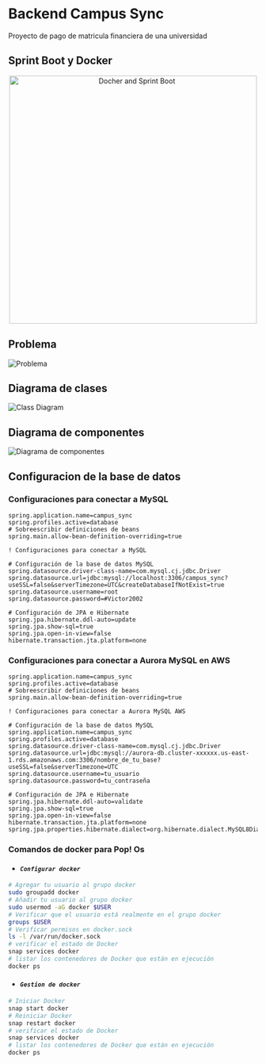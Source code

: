 # Backend Campus Sync

Proyecto de pago de matricula financiera de una universidad

## Sprint Boot y Docker

<p align="center">
  <img src="https://github.com/user-attachments/assets/a9e32ce8-8523-47b4-83a6-fce54b05e894" alt="Docher and Sprint Boot" width="500"/>
</p>

## Problema

![Problema](https://github.com/user-attachments/assets/83fc9414-1827-4538-9d8a-7d2a8987c83d)

## Diagrama de clases

![Class Diagram](https://github.com/user-attachments/assets/7bbdab34-db5b-4323-9b3d-eccf69b77532)

## Diagrama de componentes

![Diagrama de componentes](https://github.com/user-attachments/assets/07410fc3-92ba-42f7-9462-c81c7af0c4cf)

## Configuracion de la base de datos

### Configuraciones para conectar a MySQL

```text
spring.application.name=campus_sync
spring.profiles.active=database
# Sobreescribir definiciones de beans
spring.main.allow-bean-definition-overriding=true

! Configuraciones para conectar a MySQL

# Configuración de la base de datos MySQL
spring.datasource.driver-class-name=com.mysql.cj.jdbc.Driver
spring.datasource.url=jdbc:mysql://localhost:3306/campus_sync?useSSL=false&serverTimezone=UTC&createDatabaseIfNotExist=true
spring.datasource.username=root
spring.datasource.password=#Victor2002

# Configuración de JPA e Hibernate
spring.jpa.hibernate.ddl-auto=update
spring.jpa.show-sql=true
spring.jpa.open-in-view=false
hibernate.transaction.jta.platform=none
```

### Configuraciones para conectar a Aurora MySQL en AWS

```text
spring.application.name=campus_sync
spring.profiles.active=database
# Sobreescribir definiciones de beans
spring.main.allow-bean-definition-overriding=true

! Configuraciones para conectar a Aurora MySQL AWS

# Configuración de la base de datos MySQL
spring.application.name=campus_sync
spring.profiles.active=database
spring.datasource.driver-class-name=com.mysql.cj.jdbc.Driver
spring.datasource.url=jdbc:mysql://aurora-db.cluster-xxxxxx.us-east-1.rds.amazonaws.com:3306/nombre_de_tu_base?useSSL=false&serverTimezone=UTC
spring.datasource.username=tu_usuario
spring.datasource.password=tu_contraseña

# Configuración de JPA e Hibernate
spring.jpa.hibernate.ddl-auto=validate
spring.jpa.show-sql=true
spring.jpa.open-in-view=false
hibernate.transaction.jta.platform=none
spring.jpa.properties.hibernate.dialect=org.hibernate.dialect.MySQL8Dialect
```

### Comandos de docker para Pop! Os

- #### *`Configurar docker`*

```bash
# Agregar tu usuario al grupo docker
sudo groupadd docker
# Añadir tu usuario al grupo docker
sudo usermod -aG docker $USER
# Verificar que el usuario está realmente en el grupo docker
groups $USER
# Verificar permisos en docker.sock
ls -l /var/run/docker.sock
# verificar el estado de Docker
snap services docker
# listar los contenedores de Docker que están en ejecución
docker ps
```

- #### *`Gestion de docker`*

```bash
# Iniciar Docker
snap start docker
# Reiniciar Docker
snap restart docker
# verificar el estado de Docker
snap services docker
# listar los contenedores de Docker que están en ejecución
docker ps
```
